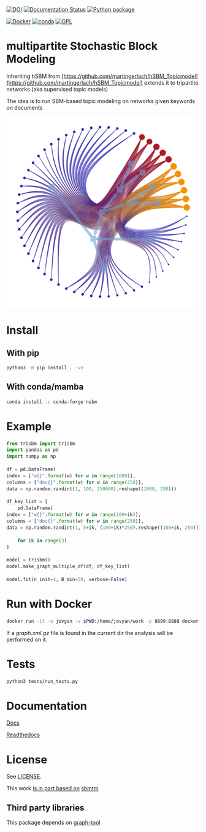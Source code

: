[![DOI](https://zenodo.org/badge/333831359.svg)](https://zenodo.org/badge/latestdoi/333831359)
[![Documentation Status](https://readthedocs.org/projects/trisbm/badge/?version=latest)](https://trisbm.readthedocs.io/en/latest/?badge=latest)
[![Python package](https://github.com/fvalle1/trisbm/actions/workflows/python-package.yml/badge.svg)](https://github.com/fvalle1/trisbm/actions/workflows/python-package.yml)
<!--[![Conda](https://github.com/fvalle1/trisbm/actions/workflows/conda.yml/badge.svg)](https://github.com/fvalle1/trisbm/actions/workflows/conda.yml)-->
[![Docker](https://github.com/fvalle1/trisbm/actions/workflows/docker.yml/badge.svg)](https://github.com/fvalle1/trisbm/actions/workflows/docker.yml)
[![conda](https://anaconda.org/conda-forge/nsbm/badges/installer/conda.svg)](https://anaconda.org/conda-forge/nsbm)
[![GPL](https://anaconda.org/conda-forge/nsbm/badges/license.svg
)](LICENSE)

# multipartite Stochastic Block Modeling

Inheriting hSBM from [https://github.com/martingerlach/hSBM_Topicmodel](https://github.com/martingerlach/hSBM_Topicmodel) extends it to tripartite networks (aka supervised topic models)

The idea is to run SBM-based topic modeling on networks given keywords on documents

![network](network.png)

# Install
## With pip
```bash
python3 -m pip install . -vv
```


## With conda/mamba

```bash
conda install -c conda-forge nsbm
```


# Example
```python
from trisbm import trisbm
import pandas as pd
import numpy as np

df = pd.DataFrame(
index = ["w{}".format(w) for w in range(1000)],
columns = ["doc{}".format(w) for w in range(250)],
data = np.random.randint(1, 100, 250000).reshape((1000, 250)))

df_key_list = [
    pd.DataFrame(
index = ["w{}".format(w) for w in range(100+ik)],
columns = ["doc{}".format(w) for w in range(250)],
data = np.random.randint(1, 5+ik, (100+ik)*250).reshape((100+ik, 250)))
    
    for ik in range(3)
]

model = trisbm()
model.make_graph_multiple_df(df, df_key_list)

model.fit(n_init=1, B_min=50, verbose=False)
```


# Run with Docker

```bash
docker run -it -u jovyan -v $PWD:/home/jovyan/work -p 8899:8888 docker.pkg.github.com/fvalle1/trisbm/trisbm:latest
```

If a *graph.xml.gz* file is found in the current dir the analysis will be performed on it.

# Tests

```bash
python3 tests/run_tests.py
```

# Documentation

[Docs](https://fvalle1.github.io/trisbm/)

[Readthedocs](https://trisbm.readthedocs.io/en/latest/index.html)

# License

See [LICENSE](LICENSE).

This work [is in part based on](https://www.gnu.org/licenses/gpl-faq.en.html#WhyDoesTheGPLPermitUsersToPublishTheirModifiedVersions) [sbmtm](https://github.com/martingerlach/hSBM_Topicmodel)

## Third party libraries

This package depends on [graph-tool](https://graph-tool.skewed.de)

